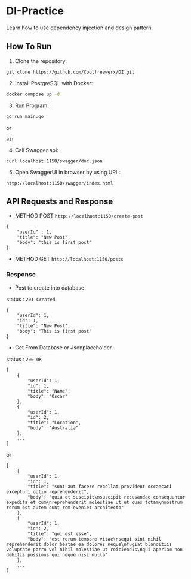 # DI-Practice

Learn how to use dependency injection and design pattern.

## How To Run 
1. Clone the repository:
```git
git clone https://github.com/Coolfreewerx/DI.git
```

2. Install PostgreSQL with Docker:
```bash
docker compose up -d
```

3. Run Program:
```bash
go run main.go 
```
or 
```
air 
```

4. Call Swagger api:
```
curl localhost:1150/swagger/doc.json
```

5. Open SwaggerUI in browser by using URL:
```
http://localhost:1150/swagger/index.html
```


## API Requests and Response

- METHOD POST `http://localhost:1150/create-post`
```
{
    "userId" : 1,
    "title": "New Post",
    "body": "this is first post"
}
```

- METHOD GET `http://localhost:1150/posts`

### Response

- Post to create into database.

status : `201 Created`

```
{
    "userId": 1,
    "id": 1,
    "title": "New Post",
    "body": "This is first post"
}
```



- Get From Database or Jsonplaceholder.

status : `200 OK`

```
[
    {
        "userId": 1,
        "id": 1,
        "title": "Name",
        "body": "Oscar"
    },
    {
        "userId": 1,
        "id": 2,
        "title": "Location",
        "body": "Australia"
    },
    ...
]
```
or 

```
[
    {
        "userId": 1,
        "id": 1,
        "title": "sunt aut facere repellat provident occaecati excepturi optio reprehenderit",
        "body": "quia et suscipit\nsuscipit recusandae consequuntur expedita et cum\nreprehenderit molestiae ut ut quas totam\nnostrum rerum est autem sunt rem eveniet architecto"
    },
    {
        "userId": 1,
        "id": 2,
        "title": "qui est esse",
        "body": "est rerum tempore vitae\nsequi sint nihil reprehenderit dolor beatae ea dolores neque\nfugiat blanditiis voluptate porro vel nihil molestiae ut reiciendis\nqui aperiam non debitis possimus qui neque nisi nulla"
    },
    ...
]
```


